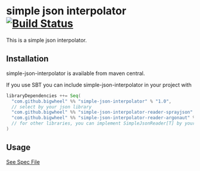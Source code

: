# simple json interpolator [![Build Status](https://travis-ci.org/bigwheel/simple-json-interpolator.svg?branch=master)](https://travis-ci.org/bigwheel/simple-json-interpolator)

This is a simple json interpolator.


## Installation

simple-json-interpolator is available from maven central.

If you use SBT you can include simple-json-interpolator in your project with

```scala
libraryDependencies ++= Seq(
  "com.github.bigwheel" %% "simple-json-interpolator" % "1.0",
  // select by your json library 
  "com.github.bigwheel" %% "simple-json-interpolator-reader-sprayjson" % "1.0",
  "com.github.bigwheel" %% "simple-json-interpolator-reader-argonaut" % "1.0",
  // for other libraries, you can implement SimpleJsonReader[T] by yourself.
)
```

## Usage

[See Spec File](https://github.com/bigwheel/simple-json-interpolator/blob/master/test/src/test/scala/com/github/bigwheel/WalkthroughSpec.scala)
